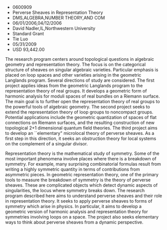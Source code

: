 
* 0600909
* Perverse Sheaves in Representation Theory
* DMS,ALGEBRA,NUMBER THEORY,AND COM
* 06/01/2006,04/12/2006
* David Nadler,IL,Northwestern University
* Standard Grant
* Tie Luo
* 05/31/2009
* USD 93,442.00

The research program centers around topological questions in algebraic geometry
and representation theory. The focus is on the categorical structure of sheaves
on singular algebraic varieties. Particular emphasis is placed on loop spaces
and other varieties arising in the geometric Langlands program. Several
directions of study are considered. The first project applies ideas from the
geometric Langlands program to the representation theory of real groups. It
develops a geometric form of harmonic analysis for moduli spaces of real bundles
on a Riemann surface. The main goal is to further open the representation theory
of real groups to the powerful tools of algebraic geometry. The second project
seeks to extend the representation theory of loop groups to noncompact groups.
Potential applications include the geometric quantization of spaces of flat
connections on Riemann surfaces, and the resulting construction of new
topological 2+1 dimensional quantum field theories. The third project aims to
develop an ``elementary" microlocal theory of perverse sheaves. As a first step
in this direction, it seeks an obstruction theory for local systems on the
complement of a singular divisor.

Representation theory is the mathematical study of symmetry. Some of the most
important phenomena involve places where there is a breakdown of symmetry. For
example, many surprising combinatorial formulas result from writing a highly
symmetric quantity in terms of contributions from asymmetric pieces. In
geometric representation theory, one of the primary tools to measure the
breakdown of symmetry is the theory of perverse sheaves. These are complicated
objects which detect dynamic aspects of singularities, the locus where symmetry
breaks down. The research program described here aims to understand perverse
sheaves and their role in representation theory. It seeks to apply perverse
sheaves to forms of symmetry which arise in physics. In particular, it aims to
develop a geometric version of harmonic analysis and representation theory for
symmetries involving loops on a space. The project also seeks elementary ways to
think about perverse sheaves from a dynamic perspective.
